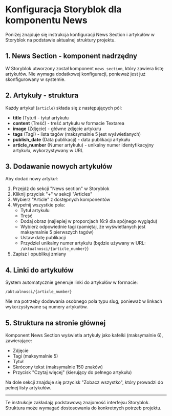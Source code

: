 # Konfiguracja Storyblok dla komponentu News

Poniżej znajduje się instrukcja konfiguracji News Section i artykułów w Storyblok na podstawie aktualnej struktury projektu.

## 1. News Section - komponent nadrzędny

W Storyblok utworzony został komponent `news_section`, który zawiera listę artykułów. Nie wymaga dodatkowej konfiguracji, ponieważ jest już skonfigurowany w systemie.

## 2. Artykuły - struktura

Każdy artykuł (`article`) składa się z następujących pól:

- **title** (Tytuł) - tytuł artykułu
- **content** (Treść) - treść artykułu w formacie Textarea
- **image** (Zdjęcie) - główne zdjęcie artykułu
- **tags** (Tagi) - lista tagów (maksymalnie 5 jest wyświetlanych)
- **publish_date** (Data publikacji) - data publikacji artykułu
- **article_number** (Numer artykułu) - unikalny numer identyfikacyjny artykułu, wykorzystywany w URL

## 3. Dodawanie nowych artykułów

Aby dodać nowy artykuł:

1. Przejdź do sekcji "News section" w Storyblok
2. Kliknij przycisk "+" w sekcji "Articles"
3. Wybierz "Article" z dostępnych komponentów
4. Wypełnij wszystkie pola:
   - Tytuł artykułu
   - Treść
   - Dodaj obraz (najlepiej w proporcjach 16:9 dla spójnego wyglądu)
   - Wybierz odpowiednie tagi (pamiętaj, że wyświetlanych jest maksymalnie 5 pierwszych tagów)
   - Ustaw datę publikacji
   - Przydziel unikalny numer artykułu (będzie używany w URL: `/aktualnosci/{article_number}`)
5. Zapisz i opublikuj zmiany

## 4. Linki do artykułów

System automatycznie generuje linki do artykułów w formacie:

```
/aktualnosci/{article_number}
```

Nie ma potrzeby dodawania osobnego pola typu slug, ponieważ w linkach wykorzystywane są numery artykułów.

## 5. Struktura na stronie głównej

Komponent News Section wyświetla artykuły jako kafelki (maksymalnie 6), zawierające:

- Zdjęcie
- Tagi (maksymalnie 5)
- Tytuł
- Skrócony tekst (maksymalnie 150 znaków)
- Przycisk "Czytaj więcej" (kierujący do pełnego artykułu)

Na dole sekcji znajduje się przycisk "Zobacz wszystko", który prowadzi do pełnej listy artykułów.

---

Te instrukcje zakładają podstawową znajomość interfejsu Storyblok. Struktura może wymagać dostosowania do konkretnych potrzeb projektu.
